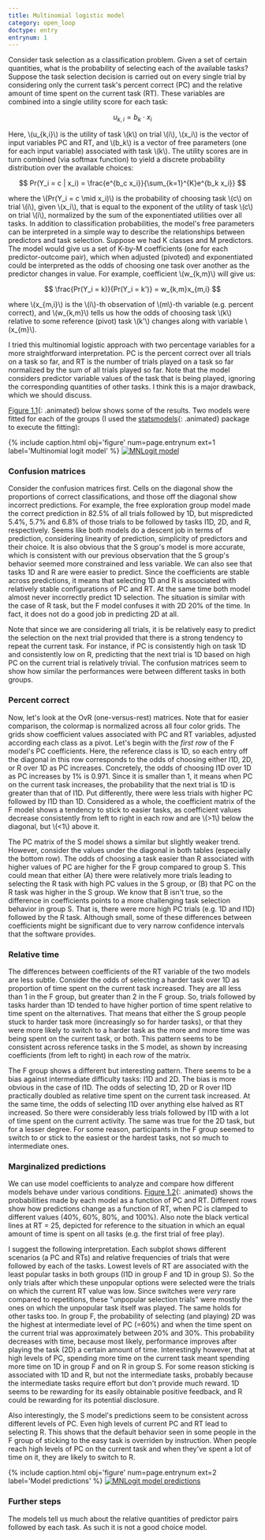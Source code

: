 ```yaml
---
title: Multinomial logistic model
category: open_loop
doctype: entry
entrynum: 1
---
```


Consider task selection as a classification problem. Given a set of certain quantities, what is the probability of selecting each of the available tasks? Suppose the task selection decision is carried out on every single trial by considering only the current task's percent correct (PC) and the relative amount of time spent on the current task (RT). These variables are combined into a single utility score for each task:


$$ u_{k,i} = b_k \cdot x_i $$


Here, \\(u_{k,i}\\) is the utility of task \\(k\\) on trial \\(i\\), \\(x_i\\) is the vector of input variables PC and RT, and \\(b_k\\) is a vector of free parameters (one for each input variable) associated with task \\(k\\). The utility scores are in turn combined (via softmax function) to yield a discrete probability distribution over the available choices:

$$ Pr(Y_i = c | x_i) = \frac{e^{b_c x_i}}{\sum_{k=1}^{K}e^{b_k x_i}} $$


where the \\(Pr(Y_i = c \mid x_i)\\) is the probability of choosing task \\(c\\) on trial \\(i\\), given \\(x_i\\), that is equal to the exponent of the utility of task \\(c\\) on trial \\(i\\), normalized by the sum of the exponentiated utilities over all tasks. In addition to classification probabilities, the model's free parameters can be interpreted in a simple way to describe the relationships between predictors and task selection. Suppose we had K classes and M predictors. The model would give us a set of K-by-M coefficients (one for each predictor-outcome pair), which when adjusted (pivoted) and exponentiated could be interpreted as the odds of choosing one task over another as the predictor changes in value. For example, coefficient \\(w_{k,m}\\) will give us:

$$ \frac{Pr(Y_i = k)}{Pr(Y_i = k')} = w_{k,m}x_{m,i} $$

where \\(x_{m,i}\\) is the \\(i\\)-th observation of \\(m\\)-th variable (e.g. percent correct), and \\(w_{k,m}\\) tells us how the odds of choosing task \\(k\\) relative to some reference (pivot) task \\(k'\\) changes along with variable \\(x_{m}\\).

I tried this multinomial logistic approach with two percentage variables for a more straightforward interpretation. PC is the percent correct over all trials on a task so far, and RT is the number of trials played on a task so far normalized by the sum of all trials played so far. Note that the model considers predictor variable values of the task that is being played, ignoring the corresponding quantities of other tasks. I think this is a major drawback, which we should discuss. 

[Figure 1.1](#f-1-1){: .animated} below shows some of the results. Two models were fitted for each of the groups (I used the [statsmodels](https://www.statsmodels.org/dev/generated/statsmodels.discrete.discrete_model.MNLogit.html){: .animated} package to execute the fitting): 

{% 
    include caption.html 
    obj='figure' 
    num=page.entrynum
    ext=1
    label='Multinomial logit model' 
%}
[![MNLogit model]({{site.baseurl}}/img_compressed/MNLogit_pc_rt.svg)]({{site.baseurl}}/img/MNLogit_pc_rt.svg)

### Confusion matrices
Consider the confusion matrices first. Cells on the diagonal show the proportions of correct classifications, and those off the diagonal show incorrect predictions. For example, the free exploration group model made the correct prediction in 82.5% of all trials followed by 1D, but mispredicted 5.4%, 5.7% and 6.8% of those trials to be followed by tasks I1D, 2D, and R, respectively. Seems like both models do a descent job in terms of prediction, considering linearity of prediction, simplicity of predictors and their choice. It is also obvious that the S group's model is more accurate, which is consistent with our previous observation that the S group's behavior seemed more constrained and less variable. We can also see that tasks 1D and R are were easier to predict. Since the coefficients are stable across predictions, it means that selecting 1D and R is associated with relatively stable configurations of PC and RT. At the same time both model almost never incorrectly predict 1D selection. The situation is similar with the case of R task, but the F model confuses it with 2D 20% of the time. In fact, it does not do a good job in predicting 2D at all. 

Note that since we are considering all trials, it is be relatively easy to predict the selection on the next trial provided that there is a strong tendency to repeat the current task. For instance, if PC is consistently high on task 1D and consistently low on R, predicting that the next trial is 1D based on high PC on the current trial is relatively trivial. The confusion matrices seem to show how similar the performances were between different tasks in both groups.

### Percent correct
Now, let's look at the OvR (one-versus-rest) matrices. Note that for easier comparison, the colormap is normalized across all four color grids. The grids show coefficient values associated with PC and RT variables, adjusted according each class as a pivot. Let's begin with the *first row* of the F model's PC coefficients. Here, the reference class is 1D, so each entry off the diagonal in this row corresponds to the odds of choosing either I1D, 2D, or R over 1D as PC increases. Concretely, the odds of choosing I1D over 1D as PC increases by 1% is 0.971. Since it is smaller than 1, it means when PC on the current task increases, the probability that the next trial is 1D is greater than that of I1D. Put differently, there were less trials with higher PC followed by I1D than 1D. Considered as a whole, the coefficient matrix of the F model shows a tendency to stick to easier tasks, as coefficient values decrease consistently from left to right in each row and are \\(>1\\) below the diagonal, but \\(<1\\) above it.

The PC matrix of the S model shows a similar but slightly weaker trend. However, consider the values under the diagonal in both tables (especially the bottom row). The odds of choosing a task easier than R associated with higher values of PC are higher for the F group compared to group S. This could mean that either (A) there were relatively more trials leading to selecting the R task with high PC values in the S group, or (B) that PC on the R task was higher in the S group. We know that B isn't true, so the difference in coefficients points to a more challenging task selection behavior in group S. That is, there were more high PC trials (e.g. 1D and I1D) followed by the R task. Although small, some of these differences between coefficients might be significant due to very narrow confidence intervals that the software provides.

### Relative time
The differences between coefficients of the RT variable of the two models are less subtle. Consider the odds of selecting a harder task over 1D as proportion of time spent on the current task increased. They are all less than 1 in the F group, but greater than 2 in the F group. So, trials followed by tasks harder than 1D tended to have higher portion of time spent relative to time spent on the alternatives. That means that either the S group people stuck to harder task more (increasingly so for harder tasks), or that they were more likely to switch to a harder task as the more and more time was being spent on the current task, or both. This pattern seems to be consistent across reference tasks in the S model, as shown by increasing coefficients (from left to right) in each row of the matrix. 

The F group shows a different but interesting pattern. There seems to be a bias against intermediate difficulty tasks: I1D and 2D. The bias is more obvious in the case of I1D. The odds of selecting 1D, 2D or R over I1D practically doubled as relative time spent on the current task increased. At the same time, the odds of selecting I1D over anything else halved as RT increased. So there were considerably less trials followed by I1D with a lot of time spent on the current activity. The same was true for the 2D task, but for a lesser degree. For some reason, participants in the F group seemed to switch to or stick to the easiest or the hardest tasks, not so much to intermediate ones.

### Marginalized predictions
We can use model coefficients to analyze and compare how different models behave under various conditions. [Figure 1.2](#f-1-2){: .animated} shows the probabilities made by each model as a function of PC and RT. Different rows show how predictions change as a function of RT, when PC is clamped to different values (40%, 60%, 80%, and 100%). Also note the black vertical lines at RT = 25, depicted for reference to the situation in which an equal amount of time is spent on all tasks (e.g. the first trial of free play).

I suggest the following interpretation. Each subplot shows different scenarios (a PC and RTs) and relative frequencies of trials that were followed by each of the tasks. Lowest levels of RT are associated with the least popular tasks in both groups (I1D in group F and 1D in group S). So the only trials after which these unpopular options were selected were the trials on which the current RT value was low. Since switches were *very* rare compared to repetitions, these "unpopular selection trials" were mostly the ones on which the unpopular task itself was played. The same holds for other tasks too. In group F, the probability of selecting (and playing) 2D was the highest at intermediate level of PC (=60%) and when the time spent on the current trial was approximately between 20% and 30%. This probability decreases with time, because most likely, performance improves after playing the task (2D) a certain amount of time. Interestingly however, that at high levels of PC, spending more time on the current task meant spending more time on 1D in group F and on R in group S. For some reason sticking is associated with 1D and R, but not the intermediate tasks, probably because the intermediate tasks require effort but don't provide much reward. 1D seems to be rewarding for its easily obtainable positive feedback, and R could be rewarding for its potential disclosure. 

Also interestingly, the S model's predictions seem to be consistent across different levels of PC. Even high levels of current PC and RT lead to selecting R. This shows that the default behavior seen in some people in the F group of sticking to the easy task is overriden by instruction. When people reach high levels of PC on the current task and when they've spent a lot of time on it, they are likely to switch to R.

{% 
    include caption.html 
    obj='figure' 
    num=page.entrynum
    ext=2
    label='Model predictions' 
%}
[![MNLogit model predictions]({{site.baseurl}}/img_compressed/predictions_for_rt.svg)]({{site.baseurl}}/img/predictions_for_rt.svg)

### Further steps
The models tell us much about the relative quantities of predictor pairs followed by each task. As such it is not a good choice model.